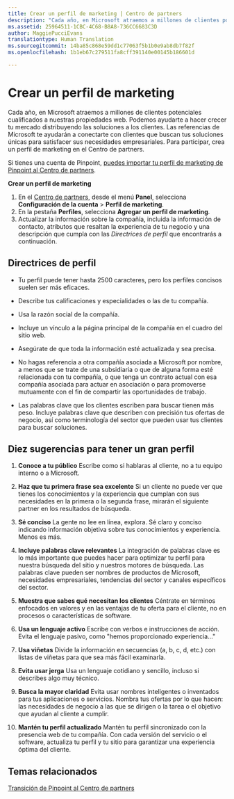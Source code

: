 ```yaml
---
title: Crear un perfil de marketing | Centro de partners
description: "Cada año, en Microsoft atraemos a millones de clientes potenciales cualificados a nuestras propiedades web."
ms.assetid: 25964511-1CBC-4C68-B8A8-736CC6683C3D
author: MaggiePucciEvans
translationtype: Human Translation
ms.sourcegitcommit: 14ba85c868e59dd1c77063f5b1b0e9ab8db7f82f
ms.openlocfilehash: 1b1eb67c279511fa8cff391140e00145b186601d

---
```


# Crear un perfil de marketing


Cada año, en Microsoft atraemos a millones de clientes potenciales cualificados a nuestras propiedades web. Podemos ayudarte a hacer crecer tu mercado distribuyendo las soluciones a los clientes. Las referencias de Microsoft te ayudarán a conectarte con clientes que buscan tus soluciones únicas para satisfacer sus necesidades empresariales. Para participar, crea un perfil de marketing en el Centro de partners.

Si tienes una cuenta de Pinpoint, [puedes importar tu perfil de marketing de Pinpoint al Centro de partners](importing-pinpoint-profiles-into-partner-center.md).

**Crear un perfil de marketing**

1.  En el [Centro de partners](http://go.microsoft.com/fwlink/p/?LinkId=808956), desde el menú **Panel**, selecciona **Configuración de la cuenta** &gt; **Perfil de marketing**.
2.  En la pestaña **Perfiles**, selecciona **Agregar un perfil de marketing**.
3.  Actualizar la información sobre la compañía, incluida la información de contacto, atributos que resaltan la experiencia de tu negocio y una descripción que cumpla con las *Directrices de perfil* que encontrarás a continuación.

## Directrices de perfil


-   Tu perfil puede tener hasta 2500 caracteres, pero los perfiles concisos suelen ser más eficaces.

-   Describe tus calificaciones y especialidades o las de tu compañía.

-   Usa la razón social de la compañía.

-   Incluye un vínculo a la página principal de la compañía en el cuadro del sitio web.

-   Asegúrate de que toda la información esté actualizada y sea precisa.

-   No hagas referencia a otra compañía asociada a Microsoft por nombre, a menos que se trate de una subsidiaria o que de alguna forma esté relacionada con tu compañía, o que tenga un contrato actual con esa compañía asociada para actuar en asociación o para promoverse mutuamente con el fin de compartir las oportunidades de trabajo.

-   Las palabras clave que los clientes escriben para buscar tienen más peso. Incluye palabras clave que describen con precisión tus ofertas de negocio, así como terminología del sector que pueden usar tus clientes para buscar soluciones.

## Diez sugerencias para tener un gran perfil


1.  **Conoce a tu público** Escribe como si hablaras al cliente, no a tu equipo interno o a Microsoft.

2.  **Haz que tu primera frase sea excelente** Si un cliente no puede ver que tienes los conocimientos y la experiencia que cumplan con sus necesidades en la primera o la segunda frase, mirarán el siguiente partner en los resultados de búsqueda.

3.  **Sé conciso** La gente no lee en línea, explora. Sé claro y conciso indicando información objetiva sobre tus conocimientos y experiencia. Menos es más.

4.  **Incluye palabras clave relevantes** La integración de palabras clave es lo más importante que puedes hacer para optimizar tu perfil para nuestra búsqueda del sitio y nuestros motores de búsqueda. Las palabras clave pueden ser nombres de productos de Microsoft, necesidades empresariales, tendencias del sector y canales específicos del sector.

5.  **Muestra que sabes qué necesitan los clientes** Céntrate en términos enfocados en valores y en las ventajas de tu oferta para el cliente, no en procesos o características de software.

6.  **Usa un lenguaje activo** Escribe con verbos e instrucciones de acción. Evita el lenguaje pasivo, como "hemos proporcionado experiencia..."

7.  **Usa viñetas** Divide la información en secuencias (a, b, c, d, etc.) con listas de viñetas para que sea más fácil examinarla.

8.  **Evita usar jerga** Usa un lenguaje cotidiano y sencillo, incluso si describes algo muy técnico.

9.  **Busca la mayor claridad** Evita usar nombres inteligentes o inventados para tus aplicaciones o servicios. Nombra tus ofertas por lo que hacen: las necesidades de negocio a las que se dirigen o la tarea o el objetivo que ayudan al cliente a cumplir.

10. **Mantén tu perfil actualizado** Mantén tu perfil sincronizado con la presencia web de tu compañía. Con cada versión del servicio o el software, actualiza tu perfil y tu sitio para garantizar una experiencia óptima del cliente.

## Temas relacionados


[Transición de Pinpoint al Centro de partners](importing-pinpoint-profiles-into-partner-center.md)

 

 






<!--HONumber=Nov16_HO4-->



